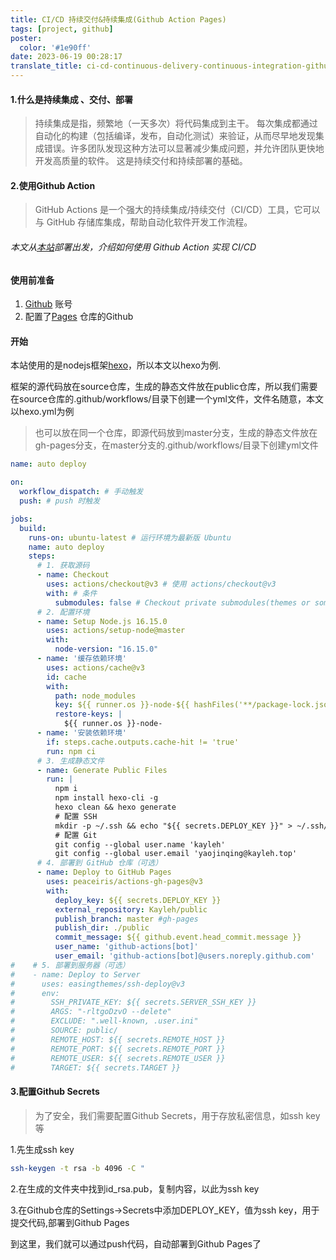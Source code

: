 ```yaml
---
title: CI/CD 持续交付&持续集成(Github Action Pages)
tags: [project, github]
poster:
  color: '#1e90ff'
date: 2023-06-19 00:28:17
translate_title: ci-cd-continuous-delivery-continuous-integration-github-action-pages
---
```


#### 1.什么是持续集成 、交付、部署

> 持续集成是指，频繁地（一天多次）将代码集成到主干。 每次集成都通过自动化的构建（包括编译，发布，自动化测试）来验证，从而尽早地发现集成错误。许多团队发现这种方法可以显著减少集成问题，并允许团队更快地开发高质量的软件。 这是持续交付和持续部署的基础。

#### 2.使用Github Action

> GitHub Actions 是一个强大的持续集成/持续交付（CI/CD）工具，它可以与 GitHub 存储库集成，帮助自动化软件开发工作流程。

###### 本文从[本站](https://kayleh.top)部署出发，介绍如何使用 Github Action 实现 CI/CD

#### 使用前准备

1. [Github](https://github.com) 账号
2. 配置了[Pages](https://pages.github.com/) 仓库的Github

#### 开始

本站使用的是nodejs框架[hexo](https://hexo.io/zh-cn/)，所以本文以hexo为例.

框架的源代码放在source仓库，生成的静态文件放在public仓库，所以我们需要在source仓库的.github/workflows/目录下创建一个yml文件，文件名随意，本文以hexo.yml为例

> 也可以放在同一个仓库，即源代码放到master分支，生成的静态文件放在gh-pages分支，在master分支的.github/workflows/目录下创建yml文件

```yml
name: auto deploy

on:
  workflow_dispatch: # 手动触发
  push: # push 时触发

jobs:
  build:
    runs-on: ubuntu-latest # 运行环境为最新版 Ubuntu
    name: auto deploy
    steps:
      # 1. 获取源码
      - name: Checkout
        uses: actions/checkout@v3 # 使用 actions/checkout@v3
        with: # 条件
          submodules: false # Checkout private submodules(themes or something else). 当有子模块时切换分支？
      # 2. 配置环境
      - name: Setup Node.js 16.15.0
        uses: actions/setup-node@master
        with:
          node-version: "16.15.0"
      - name: '缓存依赖环境'
        uses: actions/cache@v3
        id: cache
        with:
          path: node_modules
          key: ${{ runner.os }}-node-${{ hashFiles('**/package-lock.json') }}
          restore-keys: |
            ${{ runner.os }}-node-
      - name: '安装依赖环境'
        if: steps.cache.outputs.cache-hit != 'true'
        run: npm ci
      # 3. 生成静态文件
      - name: Generate Public Files
        run: |
          npm i
          npm install hexo-cli -g
          hexo clean && hexo generate
          # 配置 SSH
          mkdir -p ~/.ssh && echo "${{ secrets.DEPLOY_KEY }}" > ~/.ssh/id_rsa && chmod 600 ~/.ssh/id_rsa  && ssh-keyscan github.com >> ~/.ssh/known_hosts
          # 配置 Git
          git config --global user.name 'kayleh'
          git config --global user.email 'yaojinqing@kayleh.top'
      # 4. 部署到 GitHub 仓库（可选）
      - name: Deploy to GitHub Pages
        uses: peaceiris/actions-gh-pages@v3
        with:
          deploy_key: ${{ secrets.DEPLOY_KEY }}
          external_repository: Kayleh/public
          publish_branch: master #gh-pages
          publish_dir: ./public
          commit_message: ${{ github.event.head_commit.message }}
          user_name: 'github-actions[bot]'
          user_email: 'github-actions[bot]@users.noreply.github.com'
#    # 5. 部署到服务器（可选）
#    - name: Deploy to Server
#      uses: easingthemes/ssh-deploy@v3
#      env:
#        SSH_PRIVATE_KEY: ${{ secrets.SERVER_SSH_KEY }}
#        ARGS: "-rltgoDzvO --delete"
#        EXCLUDE: ".well-known, .user.ini"
#        SOURCE: public/
#        REMOTE_HOST: ${{ secrets.REMOTE_HOST }}
#        REMOTE_PORT: ${{ secrets.REMOTE_PORT }}
#        REMOTE_USER: ${{ secrets.REMOTE_USER }}
#        TARGET: ${{ secrets.TARGET }}
```


#### 3.配置Github Secrets

> 为了安全，我们需要配置Github Secrets，用于存放私密信息，如ssh key等

1.先生成ssh key

```bash
ssh-keygen -t rsa -b 4096 -C "
```

2.在生成的文件夹中找到id_rsa.pub，复制内容，以此为ssh key

3.在Github仓库的Settings->Secrets中添加DEPLOY_KEY，值为ssh key，用于提交代码,部署到Github Pages


到这里，我们就可以通过push代码，自动部署到Github Pages了

